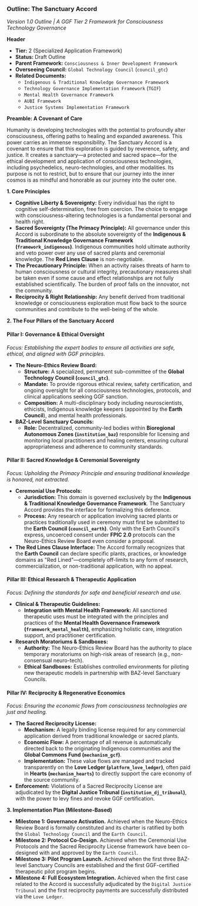 ### **Outline: The Sanctuary Accord**

*Version 1.0 Outline | A GGF Tier 2 Framework for Consciousness Technology Governance*

**Header**

* **Tier:** 2 (Specialized Application Framework)
* **Status:** Draft Outline
* **Parent Framework:** `Consciousness & Inner Development Framework`
* **Overseeing Council:** `Global Technology Council` (`council_gtc`)
* **Related Documents:**
    * `Indigenous & Traditional Knowledge Governance Framework`
    * `Technology Governance Implementation Framework` (`TGIF`)
    * `Mental Health Governance Framework`
    * `AUBI Framework`
    * `Justice Systems Implementation Framework`

**Preamble: A Covenant of Care**

Humanity is developing technologies with the potential to profoundly alter consciousness, offering paths to healing and expanded awareness. This power carries an immense responsibility. The Sanctuary Accord is a covenant to ensure that this exploration is guided by reverence, safety, and justice. It creates a sanctuary—a protected and sacred space—for the ethical development and application of consciousness technologies, including psychedelics, neuro-technologies, and other modalities. Its purpose is not to restrict, but to ensure that our journey into the inner cosmos is as mindful and honorable as our journey into the outer one.

**1. Core Principles**

* **Cognitive Liberty & Sovereignty:** Every individual has the right to cognitive self-determination, free from coercion. The choice to engage with consciousness-altering technologies is a fundamental personal and health right.
* **Sacred Sovereignty (The Primacy Principle):** All governance under this Accord is subordinate to the absolute sovereignty of the **Indigenous & Traditional Knowledge Governance Framework (`framework_indigenous`)**. Indigenous communities hold ultimate authority and veto power over any use of sacred plants and ceremonial knowledge. The **Red Lines Clause** is non-negotiable.
* **The Precautionary Principle:** When an activity raises threats of harm to human consciousness or cultural integrity, precautionary measures shall be taken even if some cause and effect relationships are not fully established scientifically. The burden of proof falls on the innovator, not the community.
* **Reciprocity & Right Relationship:** Any benefit derived from traditional knowledge or consciousness exploration must flow back to the source communities and contribute to the well-being of the whole.

**2. The Four Pillars of the Sanctuary Accord**

#### **Pillar I: Governance & Ethical Oversight**

*Focus: Establishing the expert bodies to ensure all activities are safe, ethical, and aligned with GGF principles.*

* **The Neuro-Ethics Review Board:**
    * **Structure:** A specialized, permanent sub-committee of the **Global Technology Council (`council_gtc`)**.
    * **Mandate:** To provide rigorous ethical review, safety certification, and ongoing oversight for all consciousness technologies, protocols, and clinical applications seeking GGF sanction.
    * **Composition:** A multi-disciplinary body including neuroscientists, ethicists, Indigenous knowledge keepers (appointed by the **Earth Council**), and mental health professionals.
* **BAZ-Level Sanctuary Councils:**
    * **Role:** Decentralized, community-led bodies within **Bioregional Autonomous Zones (`institution_baz`)** responsible for licensing and monitoring local practitioners and healing centers, ensuring cultural appropriateness and adherence to community standards.

#### **Pillar II: Sacred Knowledge & Ceremonial Sovereignty**

*Focus: Upholding the Primacy Principle and ensuring traditional knowledge is honored, not extracted.*

* **Ceremonial Use Protocols:**
    * **Jurisdiction:** This domain is governed exclusively by the **Indigenous & Traditional Knowledge Governance Framework**. The Sanctuary Accord provides the interface for formalizing this deference.
    * **Process:** Any research or application involving sacred plants or practices traditionally used in ceremony must first be submitted to the **Earth Council (`council_earth`)**. Only with the Earth Council's express, uncoerced consent under **FPIC 2.0** protocols can the Neuro-Ethics Review Board even consider a proposal.
* **The Red Lines Clause Interface:** The Accord formally recognizes that the **Earth Council** can declare specific plants, practices, or knowledge domains as "Red Lined"—completely off-limits to any form of research, commercialization, or non-traditional application, with no appeal.

#### **Pillar III: Ethical Research & Therapeutic Application**

*Focus: Defining the standards for safe and beneficial research and use.*

* **Clinical & Therapeutic Guidelines:**
    * **Integration with Mental Health Framework:** All sanctioned therapeutic uses must be integrated with the principles and practices of the **Mental Health Governance Framework (`framework_mental_health`)**, emphasizing holistic care, integration support, and practitioner certification.
* **Research Moratoriums & Sandboxes:**
    * **Authority:** The Neuro-Ethics Review Board has the authority to place temporary moratoriums on high-risk areas of research (e.g., non-consensual neuro-tech).
    * **Ethical Sandboxes:** Establishes controlled environments for piloting new therapeutic models in partnership with BAZ-level Sanctuary Councils.

#### **Pillar IV: Reciprocity & Regenerative Economics**

*Focus: Ensuring the economic flows from consciousness technologies are just and healing.*

* **The Sacred Reciprocity License:**
    * **Mechanism:** A legally binding license required for any commercial application derived from traditional knowledge or sacred plants.
    * **Economic Flow:** A percentage of all revenue is automatically directed back to the originating Indigenous communities and the **Global Commons Fund (`mechanism_gcf`)**.
    * **Implementation:** These value flows are managed and tracked transparently on the **Love Ledger (`platform_love_ledger`)**, often paid in **Hearts (`mechanism_hearts`)** to directly support the care economy of the source community.
* **Enforcement:** Violations of a Sacred Reciprocity License are adjudicated by the **Digital Justice Tribunal (`institution_dj_tribunal`)**, with the power to levy fines and revoke GGF certification.

**3. Implementation Plan (Milestone-Based)**

* **Milestone 1: Governance Activation.** Achieved when the Neuro-Ethics Review Board is formally constituted and its charter is ratified by both the `Global Technology Council` and the `Earth Council`.
* **Milestone 2: Protocol Co-Design.** Achieved when the Ceremonial Use Protocols and the Sacred Reciprocity License framework have been co-designed with and approved by the `Earth Council`.
* **Milestone 3: Pilot Program Launch.** Achieved when the first three BAZ-level Sanctuary Councils are established and the first GGF-certified therapeutic pilot program begins.
* **Milestone 4: Full Ecosystem Integration.** Achieved when the first case related to the Accord is successfully adjudicated by the `Digital Justice Tribunal` and the first reciprocity payments are successfully distributed via the `Love Ledger`.
